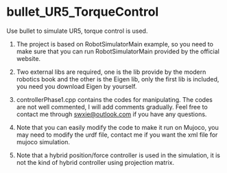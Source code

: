 # bullet_UR5_TorqueControl
Use bullet to simulate UR5, torque control is used.

1. The project is based on RobotSimulatorMain example, so you need to make sure that you can run RobotSimulatorMain provided by the official website. 

2. Two external libs are required, one is the lib provide by the modern robotics book and the other is the Eigen lib, only the first lib is included, you need you download Eigen by yourself.

3. controllerPhase1.cpp contains the codes for manipulating. The codes are not well commented, I will add comments gradually. Feel free to contact me through swxie@outlook.com if you have any questions.

4. Note that you can easily modify the code to make it run on Mujoco, you may need to modify the urdf file, contact me if you want the xml file for mujoco simulation.

5. Note that a hybrid position/force controller is used in the simulation, it is not the kind of hybrid controller using projection matrix.


